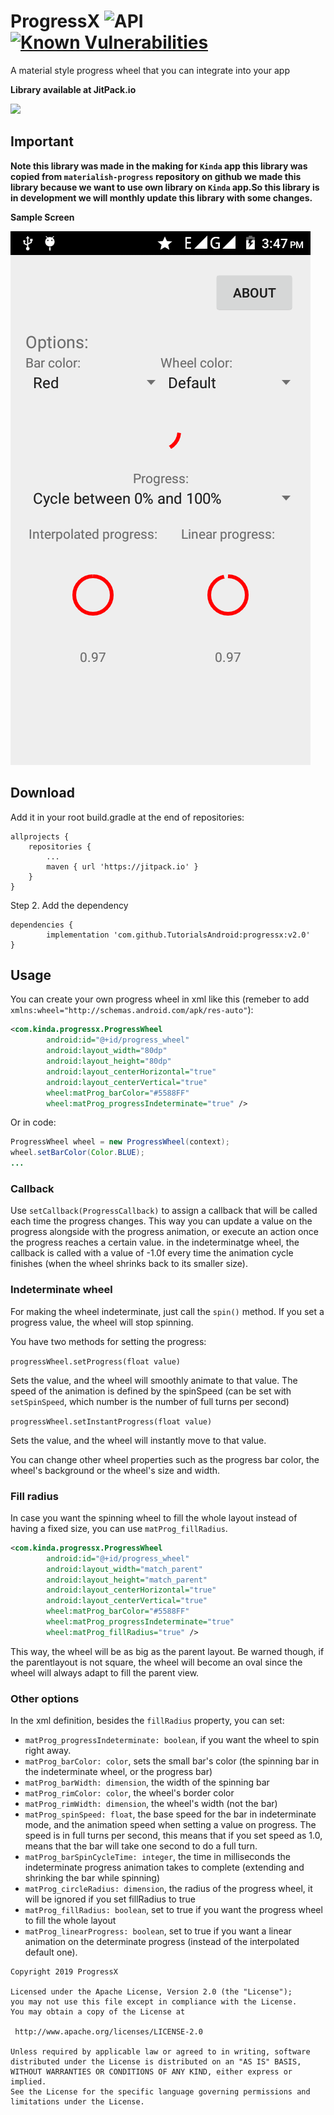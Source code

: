# ProgressX ![API](https://img.shields.io/badge/API-15%2B-brightgreen.svg?style=flat) [![Known Vulnerabilities](https://snyk.io/test/github/TutorialsAndroid/progressx/badge.svg?targetFile=library%2Fbuild.gradle)](https://snyk.io/test/github/TutorialsAndroid/progressx?targetFile=library%2Fbuild.gradle)

A material style progress wheel that you can integrate into your app

**Library available at JitPack.io**

[![](https://jitpack.io/v/TutorialsAndroid/progressx.svg)](https://jitpack.io/#TutorialsAndroid/progressx)

## Important

**Note this library was made in the making for `Kinda` app this library was copied from `materialish-progress` repository on github we made this library because we want to use own library on `Kinda` app.So this library is in development we will monthly
update this library with some changes.**

**Sample Screen**

![](https://github.com/TutorialsAndroid/progressx/blob/master/art/device-2019-03-23-154713.png)

## Download

Add it in your root build.gradle at the end of repositories:

	allprojects {
		repositories {
			...
			maven { url 'https://jitpack.io' }
		}
	}

Step 2. Add the dependency

	dependencies {
	        implementation 'com.github.TutorialsAndroid:progressx:v2.0'
	}

## Usage

You can create your own progress wheel in xml like this (remeber to add ```xmlns:wheel="http://schemas.android.com/apk/res-auto"```):

```xml
<com.kinda.progressx.ProgressWheel
        android:id="@+id/progress_wheel"
        android:layout_width="80dp"
        android:layout_height="80dp"
        android:layout_centerHorizontal="true"
        android:layout_centerVertical="true"
        wheel:matProg_barColor="#5588FF"
        wheel:matProg_progressIndeterminate="true" />
```

Or in code:

```Java
ProgressWheel wheel = new ProgressWheel(context);
wheel.setBarColor(Color.BLUE);
...

```

### Callback

Use ```setCallback(ProgressCallback)``` to assign a callback that will be called each time the progress changes. This way you can update a value on the progress alongside with the progress animation, or execute an action once the progress reaches a certain value. in the indeterminatge wheel, the callback is called with a value of -1.0f every time the animation cycle finishes (when the wheel shrinks back to its smaller size).

### Indeterminate wheel

For making the wheel indeterminate, just call the ```spin()``` method. If you set a progress value, the wheel will stop spinning.

You have two methods for setting the progress:

```progressWheel.setProgress(float value)```

Sets the value, and the wheel will smoothly animate to that value. The speed of the animation is defined by the spinSpeed (can be set with ```setSpinSpeed```, which number is the number of full turns per second)

```progressWheel.setInstantProgress(float value)```

Sets the value, and the wheel will instantly move to that value.

You can change other wheel properties such as the progress bar color, the wheel's background or the wheel's size and width.

### Fill radius

In case you want the spinning wheel to fill the whole layout instead of having a fixed size, you can use ```matProg_fillRadius```.

```xml
<com.kinda.progressx.ProgressWheel
        android:id="@+id/progress_wheel"
        android:layout_width="match_parent"
        android:layout_height="match_parent"
        android:layout_centerHorizontal="true"
        android:layout_centerVertical="true"
        wheel:matProg_barColor="#5588FF"
        wheel:matProg_progressIndeterminate="true"
        wheel:matProg_fillRadius="true" />
```

This way, the wheel will be as big as the parent layout. Be warned though, if the parentlayout is not square, the wheel will become an oval since the wheel will always adapt to fill the parent view.

### Other options

In the xml definition, besides the ```fillRadius``` property, you can set:

* `matProg_progressIndeterminate: boolean`, if you want the wheel to spin right away.
* `matProg_barColor: color`, sets the small bar's color (the spinning bar in the indeterminate wheel, or the progress bar)
* `matProg_barWidth: dimension`, the width of the spinning bar
* `matProg_rimColor: color`, the wheel's border color
* `matProg_rimWidth: dimension`, the wheel's width (not the bar)
* `matProg_spinSpeed: float`, the base speed for the bar in indeterminate mode, and the animation speed when setting a value on progress. The speed is in full turns per second, this means that if you set speed as 1.0, means that the bar will take one second to do a full turn.
* `matProg_barSpinCycleTime: integer`, the time in milliseconds the indeterminate progress animation takes to complete (extending and shrinking the bar while spinning)
* `matProg_circleRadius: dimension`, the radius of the progress wheel, it will be ignored if you set fillRadius to true
* `matProg_fillRadius: boolean`, set to true if you want the progress wheel to fill the whole layout
* `matProg_linearProgress: boolean`, set to true if you want a linear animation on the determinate progress (instead of the interpolated default one).

```
Copyright 2019 ProgressX

Licensed under the Apache License, Version 2.0 (the "License");
you may not use this file except in compliance with the License.
You may obtain a copy of the License at

 http://www.apache.org/licenses/LICENSE-2.0

Unless required by applicable law or agreed to in writing, software
distributed under the License is distributed on an "AS IS" BASIS,
WITHOUT WARRANTIES OR CONDITIONS OF ANY KIND, either express or implied.
See the License for the specific language governing permissions and
limitations under the License.
